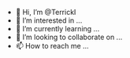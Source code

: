 - 👋 Hi, I’m @TerrickI
- 👀 I’m interested in ...
- 🌱 I’m currently learning ...
- 💞️ I’m looking to collaborate on ...
- 📫 How to reach me ...

<!---
TerrickI/TerrickI is a ✨ special ✨ repository because its `README.md` (this file) appears on your GitHub profile.
You can click the Preview link to take a look at your changes.
--->
